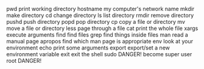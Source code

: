 pwd                 print working directory
hostname            my computer's network name
mkdir               make directory
cd                  change directory
ls                  list directory
rmdir               remove directory
pushd               push directory
popd                pop directory
cp                  copy a file or directory
mv                  move a file or directory
less                page through a file
cat                 print the whole file
xargs               execute arguments
find                find files
grep                find things inside files
man                 read a manual page
apropos             find which man page is appropriate
env                 look at your environment
echo                print some arguments
export              export/set a new environment variable
exit                exit the shell
sudo                DANGER! become super user root DANGER!